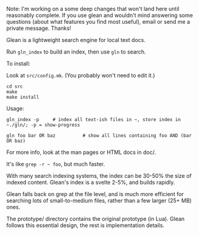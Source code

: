 Note: I'm working on a some deep changes that won't land here until
reasonably complete. If you use glean and wouldn't mind answering some
questions (about what features you find most useful), email or send
me a private message. Thanks!

Glean is a lightweight search engine for local text docs.

Run `gln_index` to build an index, then use `gln` to search.

To install:

Look at `src/config.mk`. (You probably won't need to edit it.)
    
    cd src
    make
    make install

Usage:

    gln_index -p     # index all text-ish files in ~, store index in ~./gln/; -p = show-progress

    gln foo bar OR baz          # show all lines containing foo AND (bar OR baz)

For more info, look at the man pages or HTML docs in doc/.

It's like `grep -r ~ foo`, but much faster.

With many search indexing systems, the index can be 30-50% the size of
indexed content. Glean's index is a svelte 2-5%, and builds rapidly.

Glean falls back on grep at the file level, and is much more efficient for
searching lots of small-to-medium files, rather than a few larger (25+ MB) ones.

The prototype/ directory contains the original prototype (in Lua). Glean
follows this essential design, the rest is implementation details.
